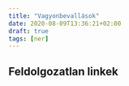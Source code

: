 ```yaml
---
title: "Vagyonbevallások"
date: 2020-08-09T13:36:21+02:00
draft: true
tags: [ner]
---
```


## Feldolgozatlan linkek
